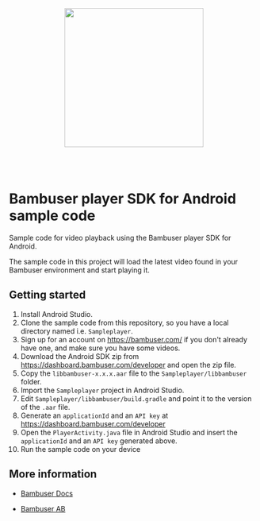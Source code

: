 <div>
  <br/><br />
  <p align="center">
    <a href="https://bambuser.com" target="_blank" align="center">
        <img src="https://bambuser.com/wp-content/themes/bambuser/assets/images/logos/bambuser-logo-horizontal-black.png" width="280">
    </a>
  </p>
  <br /><br />
  <h1>Bambuser player SDK for Android sample code</h1>
</div>

Sample code for video playback using the Bambuser player SDK for Android.

The sample code in this project will load the latest video found in your Bambuser environment and start playing it.


## Getting started

1. Install Android Studio.
2. Clone the sample code from this repository, so you have a local directory named i.e. `Sampleplayer`.
3. Sign up for an account on https://bambuser.com/ if you don't already have one, and make sure you have some videos.
4. Download the Android SDK zip from https://dashboard.bambuser.com/developer and open the zip file.
5. Copy the `libbambuser-x.x.x.aar` file to the `Sampleplayer/libbambuser` folder.
6. Import the `Sampleplayer` project in Android Studio.
7. Edit `Sampleplayer/libbambuser/build.gradle` and point it to the version of the `.aar` file.
8. Generate an `applicationId` and an `API key` at https://dashboard.bambuser.com/developer
9. Open the `PlayerActivity.java` file in Android Studio and insert the `applicationId` and an `API key` generated above.
10. Run the sample code on your device

## More information

* [Bambuser Docs](https://bambuser.com/docs)

* [Bambuser AB](https://bambuser.com)
